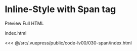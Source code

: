 # Inline-Style with Span tag

<StaticLink :href="$withBase('/code-lv00/030-span/index.html')">Preview Full HTML</StaticLink>

index.html

<<< @/src/.vuepress/public/code-lv00/030-span/index.html